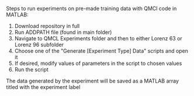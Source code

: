 Steps to run experiments on pre-made training data with QMCl code in MATLAB: 
1) Download repository in full 
2) Run ADDPATH file (found in main folder)
3) Navigate to QMCL Experiments folder and then to either Lorenz 63 or Lorenz 96 subfolder
4) Choose one of the "Generate [Experiment Type] Data" scripts and open it
5) If desired, modify values of parameters in the script to chosen values
6) Run the script

The data generated by the experiment will be saved as a MATLAB array titled with the experiment label
